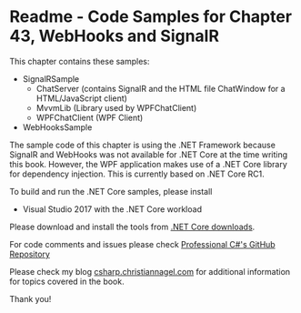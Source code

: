 # Readme - Code Samples for Chapter 43, WebHooks and SignalR

This chapter contains these samples:

* SignalRSample
    * ChatServer (contains SignalR and the HTML file ChatWindow for a HTML/JavaScript client)
    * MvvmLib (Library used by WPFChatClient)
    * WPFChatClient (WPF Client)
* WebHooksSample

The sample code of this chapter is using the .NET Framework because SignalR and WebHooks was not available for .NET Core at the time writing this book. However, the WPF application makes use of a .NET Core library for dependency injection. This is currently based on .NET Core RC1. 

To build and run the .NET Core samples, please install
* Visual Studio 2017 with the .NET Core workload

Please download and install the tools from [.NET Core downloads](https://www.microsoft.com/net/core).
 
For code comments and issues please check [Professional C#'s GitHub Repository](https://github.com/ProfessionalCSharp/ProfessionalCSharp6)

Please check my blog [csharp.christiannagel.com](https://csharp.christiannagel.com "csharp.christiannagel.com") for additional information for topics covered in the book.

Thank you!